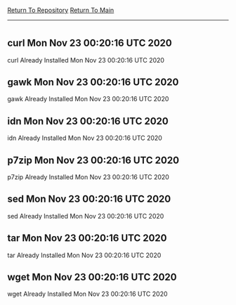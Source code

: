 [Return To Repository](https://github.com/deathbybandaid/piholeparser/)
[Return To Main](https://github.com/deathbybandaid/piholeparser/blob/master/RecentRunLogs/Mainlog.md)
____________________________________
# 
## curl Mon Nov 23 00:20:16 UTC 2020
curl Already Installed Mon Nov 23 00:20:16 UTC 2020
## gawk Mon Nov 23 00:20:16 UTC 2020
gawk Already Installed Mon Nov 23 00:20:16 UTC 2020
## idn Mon Nov 23 00:20:16 UTC 2020
idn Already Installed Mon Nov 23 00:20:16 UTC 2020
## p7zip Mon Nov 23 00:20:16 UTC 2020
p7zip Already Installed Mon Nov 23 00:20:16 UTC 2020
## sed Mon Nov 23 00:20:16 UTC 2020
sed Already Installed Mon Nov 23 00:20:16 UTC 2020
## tar Mon Nov 23 00:20:16 UTC 2020
tar Already Installed Mon Nov 23 00:20:16 UTC 2020
## wget Mon Nov 23 00:20:16 UTC 2020
wget Already Installed Mon Nov 23 00:20:16 UTC 2020
